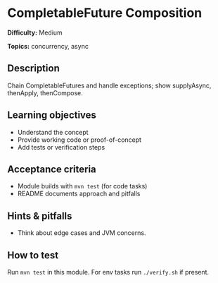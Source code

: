 # CompletableFuture Composition

**Difficulty:** Medium

**Topics:** concurrency, async

## Description

Chain CompletableFutures and handle exceptions; show supplyAsync, thenApply, thenCompose.


## Learning objectives

- Understand the concept
- Provide working code or proof-of-concept
- Add tests or verification steps

## Acceptance criteria

- Module builds with `mvn test` (for code tasks)
- README documents approach and pitfalls

## Hints & pitfalls

- Think about edge cases and JVM concerns.

## How to test

Run `mvn test` in this module. For env tasks run `./verify.sh` if present.
